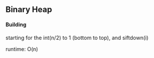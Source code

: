 ## Binary Heap

#### Building

starting for the int\(n/2\) to 1 \(bottom to top\), and siftdown\(i\)

runtime: O\(n\)



